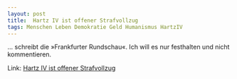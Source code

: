 ```yaml
---
layout: post
title:  Hartz IV ist offener Strafvollzug
tags: Menschen Leben Demokratie Geld Humanismus HartzIV
---
```

... schreibt die »Frankfurter Rundschau«. Ich will es nur festhalten und nicht kommentieren.

Link: [Hartz IV ist offener Strafvollzug](http://archive.is/KItWX#selection-2955.0-2955.33) 
